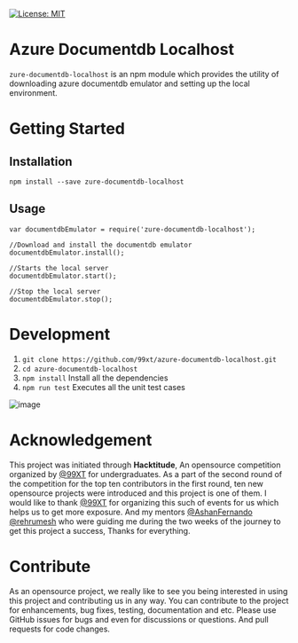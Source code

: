[![License: MIT](https://img.shields.io/badge/License-MIT-yellow.svg)](https://opensource.org/licenses/MIT)

# Azure Documentdb Localhost

`zure-documentdb-localhost` is an npm module which provides the utility of downloading azure documentdb emulator and setting up the local environment. 

# Getting Started

## Installation

`npm install --save zure-documentdb-localhost`

## Usage

```
var documentdbEmulator = require('zure-documentdb-localhost');

//Download and install the documentdb emulator
documentdbEmulator.install();

//Starts the local server
documentdbEmulator.start();

//Stop the local server
documentdbEmulator.stop();

```

# Development

1. `git clone https://github.com/99xt/azure-documentdb-localhost.git`
2. `cd azure-documentdb-localhost`
3. `npm install` Install all the dependencies  
4. `npm run test` Executes all the unit test cases

![image](https://user-images.githubusercontent.com/10680296/30747624-72226160-9fcb-11e7-9a4c-b948a3759b36.png)

# Acknowledgement 

This project was initiated through **Hacktitude**, An opensource competition organized by [@99XT](https://github.com/99XT) for undergraduates. As a part of the second round of the competition for the top ten contributors in the first round, ten new opensource projects were introduced and this project is one of them. I would like to thank [@99XT](https://github.com/99XT) for organizing this such of events for us which helps us to get more exposure. And my mentors [@AshanFernando](https://github.com/AshanFernando) [@rehrumesh](https://github.com/rehrumesh) who were guiding me during the two weeks of the journey to get this project a success, Thanks for everything.

# Contribute

As an opensource project, we really like to see you being interested in using this project and contributing us in any way. You can contribute to the project for enhancements, bug fixes, testing, documentation and etc. Please use GitHub issues for bugs and even for discussions or questions. And pull requests for code changes. 
